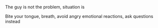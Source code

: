 ---
---

The guy is not the problem, situation is 

Bite your tongue, breath, avoid angry emotional reactions, ask questions instead 

